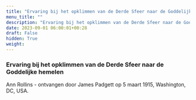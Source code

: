 ```yaml
---
title: "Ervaring bij het opklimmen van de Derde Sfeer naar de Goddelijke hemelen"
menu_title: ""
description: "Ervaring bij het opklimmen van de Derde Sfeer naar de Goddelijke hemelen"
date: 2023-09-01 06:00:01+00:28
draft: False
hidden: True
weight:
---
```

### Ervaring bij het opklimmen van de Derde Sfeer naar de Goddelijke hemelen

Ann Rollins - ontvangen door James Padgett op 5 maart 1915, Washington, DC, USA.
